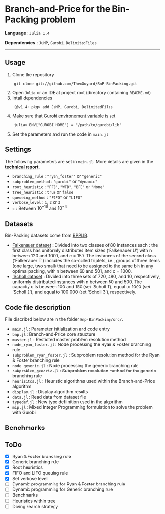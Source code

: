 # Branch-and-Price for the Bin-Packing problem


**Language** : `Julia 1.4`

**Dependencies** : `JuMP`, `Gurobi`, `DelimitedFiles`

---

## Usage

1. Clone the repository
```
    git clone git://github.com/TheoGuyard/BnP-BinPacking.git
```
2. Open `Julia` or an IDE at project root (directory containing `README.md`)
3. Intall dependencies
```
    (@v1.4) pkg> add JuMP, Gurobi, DelimitedFiles
```
4. Make sure that [Gurobi environement variable](https://github.com/JuliaOpt/Gurobi.jl) is set
```
    julia> ENV["GUROBI_HOME"] = "/path/to/gurobi/lib"
```
5. Set the parameters and run the code in `main.jl`

## Settings

The following parameters are set in `main.jl`. More details are given in the **[technical report](tex/report.pdf)**.

* `branching_rule` : `"ryan_foster"` or `"generic"`
* `subproblem_method` : `"gurobi"` or `"dynamic"`
* `root_heuristic` : `"FFD"`, `"WFD"`, `"BFD"` or `"None"`
* `tree_heuristic` : `true` or `false`
* `queueing_method` : `"FIFO"` or `"LIFO"`
* `verbose_level` : `1`, `2` or `3`
* `ϵ` : Between $10^{-16}$ and $10^{-4}$

## Datasets

Bin-Packing datasets come from [BPPLIB](http://or.dei.unibo.it/library/bpplib). 

* [Falkenauer dataset](https://link.springer.com/article/10.1007/BF00226291) : Divided into two classes of 80 instances each : the first class has uniformly distributed item sizes (‘Falkenauer U’) with n between 120 and 1000, and c = 150. The instances of the second class (‘Falkenauer T’) includes the so-called triplets, i.e., groups of three items (one large, two small) that need to be assigned to the same bin in any optimal packing, with n between 60 and 501, and c = 1000.
* [‘Scholl dataset](https://www.sciencedirect.com/science/article/abs/pii/S0305054896000822) : Divided into three sets of 720, 480, and 10, respectively, uniformly distributed instances with n between 50 and 500. The capacity c is between 100 and 150 (set ‘Scholl 1’), equal to 1000 (set ‘Scholl 2’), and equal to 100 000 (set ‘Scholl 3’), respectively.

## Code file description

File discribed below are in the folder `Bnp-BinPacking/src/`.

* `main.jl` : Parameter initialization and code entry
* `bnp.jl` : Branch-and-Price core structure
* `master.jl` : Resticted master problem resolution method
* `node_ryan_foster.jl` : Node processing the Ryan & Foster branching rule
* `subproblem_ryan_foster.jl` : Subproblem resolution method for the Ryan & Foster branching rule
* `node_generic.jl` : Node processing the generic branching rule
* `subproblem_generic.jl` : Subproblem resolution method for the generic branching rule
* `heurisitcs.jl` : Heuristic algorithms used within the Branch-and-Price algorithm
* `display.jl` : Display algorithm results
* `data.jl` : Read data from dataset file
* `typedef.jl` : New type defiinition used in the algorithm
* `mip.jl` : Mixed Integer Programming formulation to solve the problem with Gurobi 

## Benchmarks

## ToDo

- [x] Ryan & Foster branching rule
- [x] Generic branching rule
- [x] Root heuristics
- [x] FIFO and LIFO queuing rule 
- [x] Set verbose level
- [ ] Dynamic programming for Ryan & Foster branching rule
- [ ] Dynamic programming for Generic branching rule
- [ ] Benchmarks
- [ ] Heuristics within tree
- [ ] Diving search strategy
